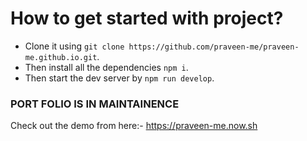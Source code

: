 # How to get started with project?
* Clone it using `git clone https://github.com/praveen-me/praveen-me.github.io.git`.
* Then install all the dependencies `npm i`.
* Then start the dev server by `npm run develop`. 

### PORT FOLIO IS IN MAINTAINENCE
Check out the demo from here:- https://praveen-me.now.sh